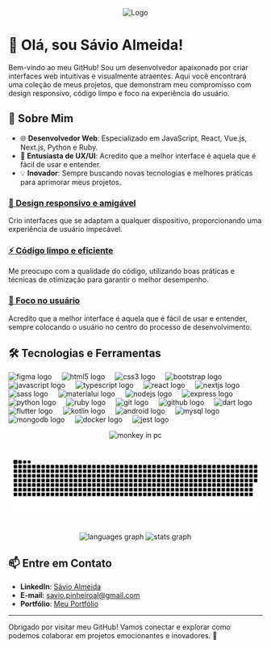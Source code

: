 <p align="center">
  <img src="https://savioalmeida.vercel.app/assets/logo.svg" alt="Logo" />
</p>

# 👋 Olá, sou Sávio Almeida!

Bem-vindo ao meu GitHub! Sou um desenvolvedor apaixonado por criar interfaces web intuitivas e visualmente atraentes. Aqui você encontrará uma coleção de meus projetos, que demonstram meu compromisso com design responsivo, código limpo e foco na experiência do usuário.

## 🚀 Sobre Mim

- 🌐 **Desenvolvedor Web**: Especializado em JavaScript, React, Vue.js, Next.js, Python e Ruby.
- 🎨 **Entusiasta de UX/UI**: Acredito que a melhor interface é aquela que é fácil de usar e entender.
- 💡 **Inovador**: Sempre buscando novas tecnologias e melhores práticas para aprimorar meus projetos.


### [📱 Design responsivo e amigável](#)
Crio interfaces que se adaptam a qualquer dispositivo, proporcionando uma experiência de usuário impecável.

### [⚡ Código limpo e eficiente](#)
Me preocupo com a qualidade do código, utilizando boas práticas e técnicas de otimização para garantir o melhor desempenho.

### [🌟 Foco no usuário](#)
Acredito que a melhor interface é aquela que é fácil de usar e entender, sempre colocando o usuário no centro do processo de desenvolvimento.

## 🛠️ Tecnologias e Ferramentas

<div align="left">
  <img src="https://cdn.jsdelivr.net/gh/devicons/devicon/icons/figma/figma-original.svg" height="30" alt="figma logo"  />
  <img width="12" />
  <img src="https://cdn.jsdelivr.net/gh/devicons/devicon/icons/html5/html5-original.svg" height="30" alt="html5 logo"  />
  <img width="12" />
  <img src="https://cdn.jsdelivr.net/gh/devicons/devicon/icons/css3/css3-original.svg" height="30" alt="css3 logo"  />
  <img width="12" />
  <img src="https://cdn.jsdelivr.net/gh/devicons/devicon/icons/bootstrap/bootstrap-original.svg" height="30" alt="bootstrap logo"  />
  <img width="12" />
  <img src="https://cdn.jsdelivr.net/gh/devicons/devicon/icons/javascript/javascript-original.svg" height="30" alt="javascript logo"  />
  <img width="12" />
  <img src="https://cdn.jsdelivr.net/gh/devicons/devicon/icons/typescript/typescript-original.svg" height="30" alt="typescript logo"  />
  <img width="12" />
  <img src="https://cdn.jsdelivr.net/gh/devicons/devicon/icons/react/react-original.svg" height="30" alt="react logo"  />
  <img width="12" />
  <img src="https://cdn.jsdelivr.net/gh/devicons/devicon/icons/nextjs/nextjs-original.svg" height="30" alt="nextjs logo"  />
  <img width="12" />
  <img src="https://cdn.jsdelivr.net/gh/devicons/devicon/icons/sass/sass-original.svg" height="30" alt="sass logo"  />
  <img width="12" />
  <img src="https://cdn.jsdelivr.net/gh/devicons/devicon/icons/materialui/materialui-original.svg" height="30" alt="materialui logo"  />
  <img width="12" />
  <img src="https://cdn.jsdelivr.net/gh/devicons/devicon/icons/nodejs/nodejs-original.svg" height="30" alt="nodejs logo"  />
  <img width="12" />
  <img src="https://cdn.jsdelivr.net/gh/devicons/devicon/icons/express/express-original.svg" height="30" alt="express logo"  />
  <img width="12" />
  <img src="https://cdn.jsdelivr.net/gh/devicons/devicon/icons/python/python-original.svg" height="30" alt="python logo"  />
  <img width="12" />
  <img src="https://cdn.jsdelivr.net/gh/devicons/devicon/icons/ruby/ruby-original.svg" height="30" alt="ruby logo"  />
  <img width="12" />
  <img src="https://cdn.jsdelivr.net/gh/devicons/devicon/icons/git/git-original.svg" height="30" alt="git logo"  />
  <img width="12" />
  <img src="https://cdn.jsdelivr.net/gh/devicons/devicon/icons/github/github-original.svg" height="30" alt="github logo"  />
  <img width="12" />
  <img src="https://cdn.jsdelivr.net/gh/devicons/devicon/icons/dart/dart-original.svg" height="30" alt="dart logo"  />
  <img width="12" />
  <img src="https://cdn.jsdelivr.net/gh/devicons/devicon/icons/flutter/flutter-original.svg" height="30" alt="flutter logo"  />
  <img width="12" />
  <img src="https://cdn.jsdelivr.net/gh/devicons/devicon/icons/kotlin/kotlin-original.svg" height="30" alt="kotlin logo"  />
  <img width="12" />
  <img src="https://cdn.jsdelivr.net/gh/devicons/devicon/icons/android/android-original.svg" height="30" alt="android logo"  />
  <img width="12" />
  <img src="https://cdn.jsdelivr.net/gh/devicons/devicon/icons/mysql/mysql-original.svg" height="30" alt="mysql logo"  />
  <img width="12" />
  <img src="https://cdn.jsdelivr.net/gh/devicons/devicon/icons/mongodb/mongodb-original.svg" height="30" alt="mongodb logo"  />
  <img width="12" />
  <img src="https://cdn.jsdelivr.net/gh/devicons/devicon/icons/docker/docker-original.svg" height="30" alt="docker logo"  />
  <img width="12" />
  <img src="https://cdn.jsdelivr.net/gh/devicons/devicon/icons/jest/jest-plain.svg" height="30" alt="jest logo"  />
</div>

<p align="center">
  <img src="https://i.gifer.com/origin/09/09e12862ed8775094af02383debf8c50_w200.webp" alt="monkey in pc" />
</p>

<br clear="both">
<div align="center">
  <img src="https://raw.githubusercontent.com/saviovd/saviovd/output/snake.svg" alt="Snake animation" />
</div>

###

<br clear="both">

<div align="center">
  <img src="https://github-readme-stats.vercel.app/api/top-langs?username=saviovd&locale=en&hide_title=false&layout=compact&card_width=320&langs_count=5&theme=dracula&hide_border=false" height="150" alt="languages graph"  />
  <img src="https://github-readme-stats.vercel.app/api?username=saviovd&hide_title=true&hide_rank=false&show_icons=true&include_all_commits=true&count_private=true&disable_animations=false&theme=dracula&locale=en&hide_border=false" height="150" alt="stats graph"  />
</div>

###


## 📫 Entre em Contato

- **LinkedIn**: [Sávio Almeida](https://www.linkedin.com/in/saviovd/)
- **E-mail**: savio.pinheiroal@gmail.com
- **Portfólio**: [Meu Portfólio](https://savioportfolio.vercel.app)

---

Obrigado por visitar meu GitHub! Vamos conectar e explorar como podemos colaborar em projetos emocionantes e inovadores. 🚀
